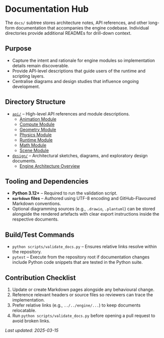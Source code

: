 # Documentation Hub

The `docs/` subtree stores architecture notes, API references, and other long-form documentation that accompanies the
engine codebase. Individual directories provide additional READMEs for drill-down context.

## Purpose

- Capture the intent and rationale for engine modules so implementation details remain discoverable.
- Provide API-level descriptions that guide users of the runtime and scripting layers.
- Centralise diagrams and design studies that influence ongoing development.

## Directory Structure

- [`api/`](api/README.md) – High-level API references and module descriptions.
  - [Animation Module](api/animation.md)
  - [Compute Module](api/compute.md)
  - [Geometry Module](api/geometry.md)
  - [Physics Module](api/physics.md)
  - [Runtime Module](api/runtime.md)
  - [Math Module](api/math.md)
  - [Scene Module](api/scene.md)
- [`design/`](design/README.md) – Architectural sketches, diagrams, and exploratory design documents.
  - [Engine Architecture Overview](design/architecture.md)

## Tooling and Dependencies

- **Python 3.12+** – Required to run the validation script.
- **`markdown` files** – Authored using UTF-8 encoding and GitHub-Flavoured Markdown conventions.
- Optional diagramming sources (e.g., `.drawio`, `.plantuml`) can be stored alongside the rendered artefacts with clear
  export instructions inside the respective documents.

## Build/Test Commands

- `python scripts/validate_docs.py` – Ensures relative links resolve within the repository.
- `pytest` – Execute from the repository root if documentation changes include Python code snippets that are tested in
  the Python suite.

## Contribution Checklist

1. Update or create Markdown pages alongside any behavioural change.
2. Reference relevant headers or source files so reviewers can trace the implementation.
3. Prefer relative links (e.g., `../../engine/...`) to keep documents relocatable.
4. Run `python scripts/validate_docs.py` before opening a pull request to avoid broken links.

_Last updated: 2025-03-15_
